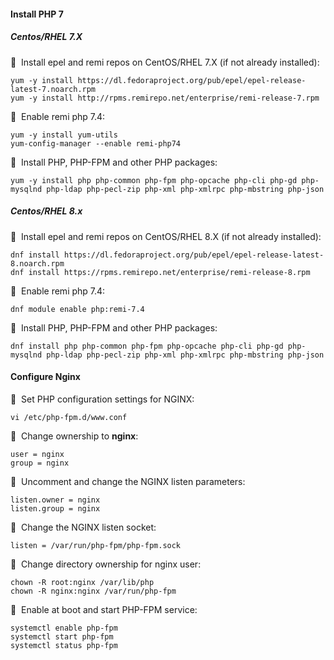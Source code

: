 #### Install PHP 7

##### Centos/RHEL 7.X

🔴 &nbsp;Install epel and remi repos on CentOS/RHEL 7.X (if not already installed):
```
yum -y install https://dl.fedoraproject.org/pub/epel/epel-release-latest-7.noarch.rpm
yum -y install http://rpms.remirepo.net/enterprise/remi-release-7.rpm
```

🔴 &nbsp;Enable remi php 7.4:
```
yum -y install yum-utils
yum-config-manager --enable remi-php74
```

🔴 &nbsp;Install PHP, PHP-FPM and other PHP packages:
```
yum -y install php php-common php-fpm php-opcache php-cli php-gd php-mysqlnd php-ldap php-pecl-zip php-xml php-xmlrpc php-mbstring php-json
```

##### Centos/RHEL 8.x

🔴 &nbsp;Install epel and remi repos on CentOS/RHEL 8.X (if not already installed):
```
dnf install https://dl.fedoraproject.org/pub/epel/epel-release-latest-8.noarch.rpm
dnf install https://rpms.remirepo.net/enterprise/remi-release-8.rpm
```

🔴 &nbsp;Enable remi php 7.4:
```
dnf module enable php:remi-7.4
```

🔴 &nbsp;Install PHP, PHP-FPM and other PHP packages:
```
dnf install php php-common php-fpm php-opcache php-cli php-gd php-mysqlnd php-ldap php-pecl-zip php-xml php-xmlrpc php-mbstring php-json
```

#### Configure Nginx

🔴 &nbsp;Set PHP configuration settings for NGINX:
```
vi /etc/php-fpm.d/www.conf
```

🔴 &nbsp;Change ownership to **nginx**:
```
user = nginx
group = nginx
```

🔴 &nbsp;Uncomment and change the NGINX listen parameters:
```
listen.owner = nginx
listen.group = nginx
```

🔴 &nbsp;Change the  NGINX listen socket:
```
listen = /var/run/php-fpm/php-fpm.sock
```

🔴 &nbsp;Change directory ownership for nginx user:
```
chown -R root:nginx /var/lib/php
chown -R nginx:nginx /var/run/php-fpm
```

🔴 &nbsp;Enable at boot and start PHP-FPM service:
```
systemctl enable php-fpm
systemctl start php-fpm
systemctl status php-fpm
```
